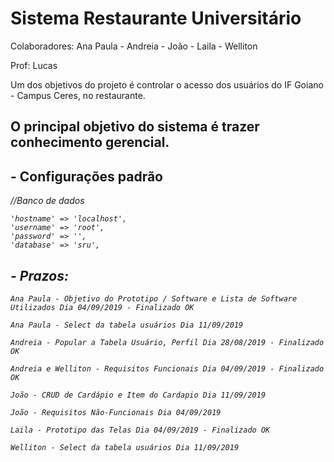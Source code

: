 # Sistema Restaurante Universitário

Colaboradores:
Ana Paula - Andreia - João - Laila - Welliton

Prof: Lucas

Um dos objetivos do projeto é controlar o acesso dos usuários do IF Goiano - Campus Ceres, no restaurante.

## O principal objetivo do sistema é trazer conhecimento gerencial.

## - Configurações padrão

<i>//Banco de dados<i>
```
'hostname' => 'localhost',
'username' => 'root',
'password' => '',
'database' => 'sru',
```

## - Prazos: 
```
Ana Paula - Objetivo do Prototipo / Software e Lista de Software Utilizados Dia 04/09/2019 - Finalizado OK

Ana Paula - Select da tabela usuários Dia 11/09/2019

Andreia - Popular a Tabela Usuário, Perfil Dia 28/08/2019 - Finalizado OK

Andreia e Welliton - Requisitos Funcionais Dia 04/09/2019 - Finalizado OK

João - CRUD de Cardápio e Item do Cardapio Dia 11/09/2019

João - Requisitos Não-Funcionais Dia 04/09/2019

Laila - Prototipo das Telas Dia 04/09/2019 - Finalizado OK

Welliton - Select da tabela usuários Dia 11/09/2019 
```

